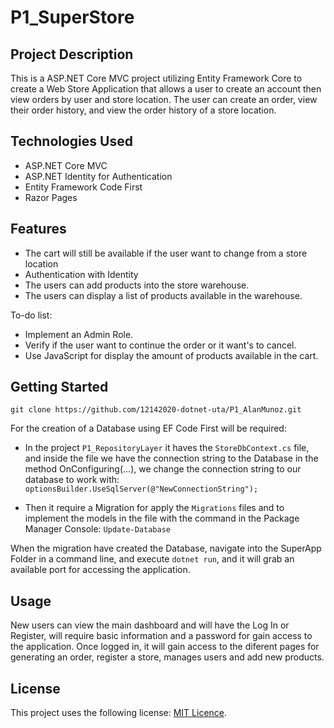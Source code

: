 # P1_SuperStore

## Project Description

This is a ASP.NET Core MVC project utilizing Entity Framework Core to create a Web Store Application that allows a user to create an account then view orders by user and store location. The user can create an order, view their order history, and view the order history of a store location.

## Technologies Used

* ASP.NET Core MVC
* ASP.NET Identity for Authentication
* Entity Framework Code First
* Razor Pages

## Features

* The cart will still be available if the user want to change from a store location
* Authentication with Identity
* The users can add products into the store warehouse.
* The users can display a list of products available in the warehouse.

To-do list:
* Implement an Admin Role.
* Verify if the user want to continue the order or it want's to cancel.
* Use JavaScript for display the amount of products available in the cart.

## Getting Started
   
`git clone https://github.com/12142020-dotnet-uta/P1_AlanMunoz.git`

For the creation of a Database using EF Code First will be required:
   * In the project `P1_RepositoryLayer` it haves the `StoreDbContext.cs` file, and inside the file we have the connection string to the Database in the method OnConfiguring(...), we change the connection string to our database to work with:
`optionsBuilder.UseSqlServer(@"NewConnectionString");`

   * Then it require a Migration for apply the `Migrations` files and to implement the models in the file with the command in the Package Manager Console: 
`Update-Database`

When the migration have created the Database, navigate into the SuperApp Folder in a command line, and execute `dotnet run`, and it will grab an available port for accessing the application.

## Usage

New users can view the main dashboard and will have the Log In or Register, will require basic information and a password for gain access to the application.
Once logged in, it will gain access to the diferent pages for generating an order, register a store, manages users and add new products.


## License

This project uses the following license: [MIT Licence](https://github.com/git/git-scm.com/blob/master/MIT-LICENSE.txt).

